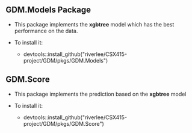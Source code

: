 
## GDM.Models Package

- This package implements the **xgbtree** model which has the best performance on the data.

- To install it:
    - devtools::install_github("riverlee/CSX415-project/GDM/pkgs/GDM.Models")



## GDM.Score

- This package implements the prediction based on the **xgbtree** model

- To install it:
    - devtools::install_github("riverlee/CSX415-project/GDM/pkgs/GDM.Score")

